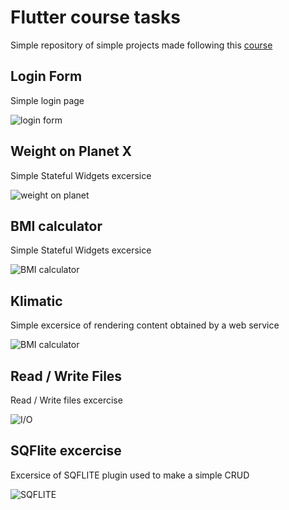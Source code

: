 # Flutter course tasks

Simple repository of simple projects made following this [course](https://www.udemy.com/course/flutter-dart-the-complete-flutter-app-development-course/)

## Login Form

Simple login page

![login form](https://raw.githubusercontent.com/pinzon/flutter_course/master/screenshots/login_form.png)
## Weight on Planet X

Simple Stateful Widgets excersice

![weight on planet](https://raw.githubusercontent.com/pinzon/flutter_course/master/screenshots/weight_on_planet_x.png)

## BMI calculator

Simple Stateful Widgets excersice

![BMI calculator](https://raw.githubusercontent.com/pinzon/flutter_course/master/screenshots/bmi_calculator.png)


## Klimatic

Simple excersice of rendering content obtained by a web service

![BMI calculator](https://raw.githubusercontent.com/pinzon/flutter_course/master/screenshots/klimatic.png)

## Read / Write Files

Read / Write files excercise

![I/O](https://raw.githubusercontent.com/pinzon/flutter_course/master/screenshots/read_write_files.png)

## SQFlite excercise

Excersice of SQFLITE plugin used to make a simple CRUD

![SQFLITE](https://raw.githubusercontent.com/pinzon/flutter_course/master/screenshots/sqflite.gif)
